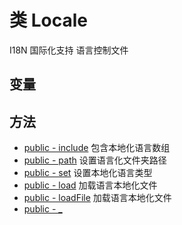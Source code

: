 #  类 Locale

I18N 国际化支持
语言控制文件


## 变量


## 方法


- [public - include](Locale/include.md)
    包含本地化语言数组
- [public - path](Locale/path.md)
    设置语言化文件夹路径
- [public - set](Locale/set.md)
    设置本地化语言类型
- [public - load](Locale/load.md)
    加载语言本地化文件
- [public - loadFile](Locale/loadFile.md)
    加载语言本地化文件
- [public - _](Locale/_.md)
    

